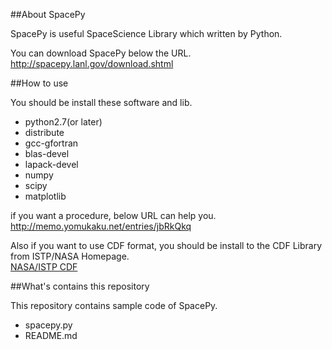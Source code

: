 ##About SpacePy


SpacePy is useful SpaceScience Library which written by Python.

You can download SpacePy below the URL.
http://spacepy.lanl.gov/download.shtml


##How to use

You should be install these software and lib.

* python2.7(or later)
* distribute
* gcc-gfortran
* blas-devel
* lapack-devel
* numpy
* scipy
* matplotlib

if you want a procedure, below URL can help you.
http://memo.yomukaku.net/entries/jbRkQkq

Also if you want to use CDF format, you should be install to the CDF Library from ISTP/NASA Homepage.  
[NASA/ISTP CDF](http://cdf.gsfc.nasa.gov/ "NASA/ISTP CDF")



##What's contains this repository

This repository contains sample code of SpacePy.

* spacepy.py
* README.md
















